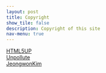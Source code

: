 ```yaml
---
layout: post
title: Copyright
show_tile: false
description: Copyright of this site
nav-menu: true
---
```


[HTML5UP](https://html5up.net)
<br/>
[Unpollute](https://github.com/unpollute)
<br/>
[JeongwonKim](https://github.com/jeongwonkim1215)